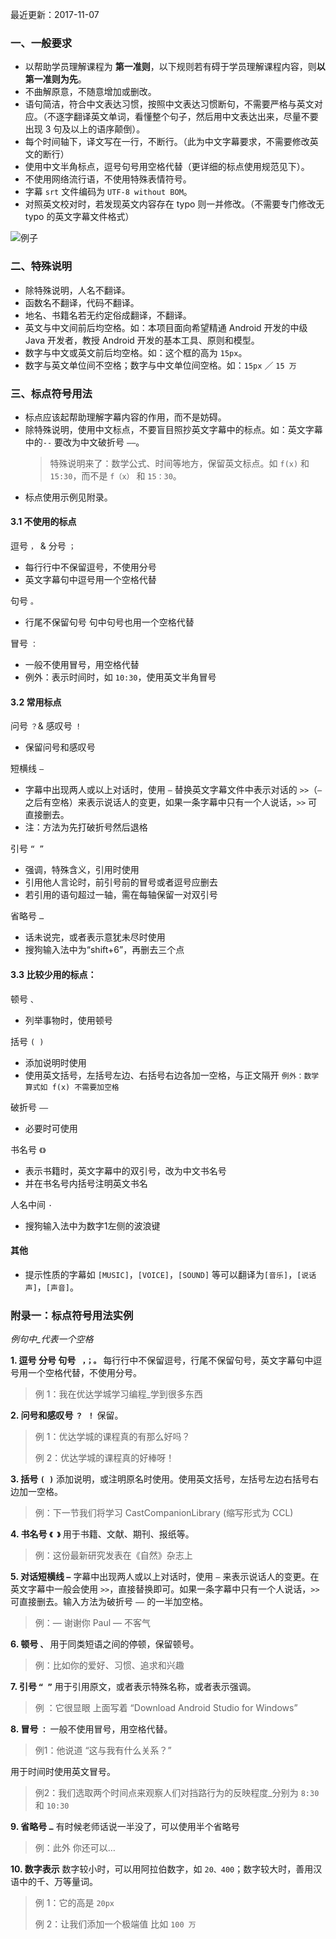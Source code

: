 最近更新：2017-11-07

### 一、一般要求
* 以帮助学员理解课程为 **第一准则**，以下规则若有碍于学员理解课程内容，则**以第一准则为先**。
* 不曲解原意，不随意增加或删改。
* 语句简洁，符合中文表达习惯，按照中文表达习惯断句，不需要严格与英文对应。（不逐字翻译英文单词，看懂整个句子，然后用中文表达出来，尽量不要出现 3 句及以上的语序颠倒）。
* 每个时间轴下，译文写在一行，不断行。（此为中文字幕要求，不需要修改英文的断行）
* 使用中文半角标点，逗号句号用空格代替（更详细的标点使用规范见下）。
* 不使用网络流行语，不使用特殊表情符号。
* 字幕 `srt` 文件编码为 `UTF-8 without BOM`。
* 对照英文校对时，若发现英文内容存在 typo 则一并修改。（不需要专门修改无 typo 的英文字幕文件格式）

![例子](https://ww1.sinaimg.cn/large/006tKfTcjw1fce9ts7mk8j30es0b4tau.jpg)

### 二、特殊说明
* 除特殊说明，人名不翻译。
* 函数名不翻译，代码不翻译。
* 地名、书籍名若无约定俗成翻译，不翻译。
* 英文与中文间前后均空格。如：本项目面向希望精通 Android 开发的中级 Java 开发者，教授 Android 开发的基本工具、原则和模型。
* 数字与中文或英文前后均空格。如：这个框的高为 `15px`。
* 数字与英文单位间不空格；数字与中文单位间空格。如：`15px` ／ `15 万`

### 三、标点符号用法
* 标点应该起帮助理解字幕内容的作用，而不是妨碍。
* 除特殊说明，使用中文标点，不要盲目照抄英文字幕中的标点。如：英文字幕中的`--` 要改为中文破折号 `——`。
  > 特殊说明来了：数学公式、时间等地方，保留英文标点。如 `f(x)` 和 `15:30`，而不是 `f（x）` 和 `15：30`。
* 标点使用示例见附录。

#### 3.1 不使用的标点
逗号 `，` & 分号 `；`
* 每行行中不保留逗号，不使用分号
* 英文字幕句中逗号用一个空格代替 

句号 `。`
* 行尾不保留句号 句中句号也用一个空格代替

冒号 `：`
* 一般不使用冒号，用空格代替
* 例外：表示时间时，如 `10:30`，使用英文半角冒号

#### 3.2 常用标点
问号 `？`& 感叹号 `！`
* 保留问号和感叹号

短横线 `—`
* 字幕中出现两人或以上对话时，使用 `—` 替换英文字幕文件中表示对话的 `>>`（`—` 之后有空格）来表示说话人的变更，如果一条字幕中只有一个人说话，`>>` 可直接删去。
* 注：方法为先打破折号然后退格

引号 `“ ”`
* 强调，特殊含义，引用时使用
* 引用他人言论时，前引号前的冒号或者逗号应删去
* 若引用的语句超过一轴，需在每轴保留一对双引号

省略号 `…`
* 话未说完，或者表示意犹未尽时使用
* 搜狗输入法中为“shift+6”，再删去三个点

#### 3.3 比较少用的标点：
顿号 `、`
* 列举事物时，使用顿号

括号 `( )`
* 添加说明时使用
* 使用英文括号，左括号左边、右括号右边各加一空格，与正文隔开 `例外：数学算式如 f(x) 不需要加空格`

破折号 `——`
* 必要时可使用

书名号 `《》`
* 表示书籍时，英文字幕中的双引号，改为中文书名号
* 并在书名号内括号注明英文书名

人名中间 `·`
- 搜狗输入法中为数字1左侧的波浪键

#### 其他
* 提示性质的字幕如 `[MUSIC]`，`[VOICE]`，`[SOUND]` 等可以翻译为`[音乐]`，`[说话声]`，`[声音]`。

### 附录一：标点符号用法实例

*例句中_代表一个空格*

**1. 逗号 分号 句号 ` ，；。`**
每行行中不保留逗号，行尾不保留句号，英文字幕句中逗号用一个空格代替，不使用分号。

> 例 1：我在优达学城学习编程_学到很多东西

**2. 问号和感叹号 `？ ！`**
保留。

> 例 1：优达学城的课程真的有那么好吗？
>
> 例 2：优达学城的课程真的好棒呀！

**3. 括号 `( )`**
添加说明，或注明原名时使用。使用英文括号，左括号左边右括号右边加一空格。

> 例：下一节我们将学习 CastCompanionLibrary (缩写形式为 CCL)

**4. 书名号 `《 》`**
用于书籍、文献、期刊、报纸等。

> 例：这份最新研究发表在《自然》杂志上

**5. 对话短横线 `—`**
字幕中出现两人或以上对话时，使用 `—` 来表示说话人的变更。在英文字幕中一般会使用 `>>`，直接替换即可。如果一条字幕中只有一个人说话，`>>` 可直接删去。输入方法为破折号 `——` 的一半加空格。
> 例：— 谢谢你 Paul — 不客气

**6. 顿号 `、`**
用于同类短语之间的停顿，保留顿号。

> 例：比如你的爱好、习惯、追求和兴趣

**7. 引号 `“ ”`**
用于引用原文，或者表示特殊名称，或者表示强调。

> 例 ：它很显眼 上面写着 “Download Android Studio for Windows”

**8. 冒号 `：`**
一般不使用冒号，用空格代替。

> 例1：他说道 “这与我有什么关系？”

用于时间时使用英文冒号。

> 例2：我们选取两个时间点来观察人们对挡路行为的反映程度_分别为 `8:30` 和 `10:30`

**9. 省略号 `…`**
有时候老师话说一半没了，可以使用半个省略号

> 例：此外 你还可以…

**10. 数字表示**
数字较小时，可以用阿拉伯数字，如 `20、400`；数字较大时，善用汉语中的千、万等量词。

> 例 1：它的高是 `20px`
>
> 例 2：让我们添加一个极端值 比如 `100 万`
